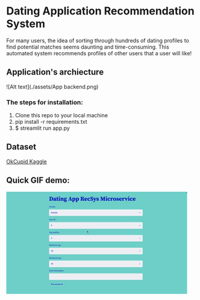 # Dating Application Recommendation System

For many users, the idea of sorting through hundreds of dating profiles to find potential matches seems daunting and time-consuming.
This automated system  recommends profiles of other users that a user will like!


## Application's archiecture

![Alt text](./assets/App backend.png)


### The steps for installation:

1. Clone this repo to your local machine
2. pip install -r requirements.txt
3. $ streamlit run app.py


## Dataset

[OkCupid Kaggle](https://www.kaggle.com/datasets/andrewmvd/okcupid-profiles)


## Quick GIF demo:
![Alt text](./assets/dating_recsys.gif)
